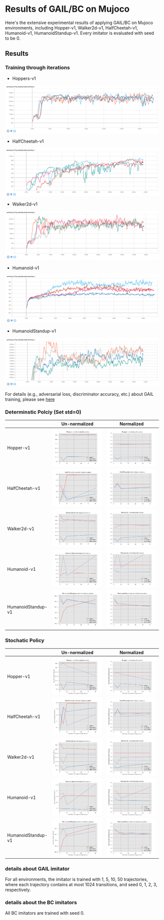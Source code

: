 # Results of GAIL/BC on Mujoco

Here's the extensive experimental results of applying GAIL/BC on Mujoco environments, including 
Hopper-v1, Walker2d-v1, HalfCheetah-v1, Humanoid-v1, HumanoidStandup-v1. Every imitator is evaluated with seed to be 0.

## Results

### Training through iterations

- Hoppers-v1
<img src='hopper-training.png'> 

- HalfCheetah-v1
<img src='halfcheetah-training.png'> 

- Walker2d-v1
<img src='walker2d-training.png'> 

- Humanoid-v1
<img src='humanoid-training.png'> 

- HumanoidStandup-v1
<img src='humanoidstandup-training.png'> 

For details (e.g., adversarial loss, discriminator accuracy, etc.) about GAIL training, please see [here](https://drive.google.com/drive/folders/1nnU8dqAV9i37-_5_vWIspyFUJFQLCsDD?usp=sharing)

### Determinstic Polciy (Set std=0)
|   | Un-normalized | Normalized |
|---|---|---|
| Hopper-v1 | <img src='Hopper-unnormalized-deterministic-scores.png'> | <img src='Hopper-normalized-deterministic-scores.png'> |
| HalfCheetah-v1 | <img src='HalfCheetah-unnormalized-deterministic-scores.png'> | <img src='HalfCheetah-normalized-deterministic-scores.png'> |
| Walker2d-v1 | <img src='Walker2d-unnormalized-deterministic-scores.png'> | <img src='Walker2d-normalized-deterministic-scores.png'> |
| Humanoid-v1 | <img src='Humanoid-unnormalized-deterministic-scores.png'> | <img src='Humanoid-normalized-deterministic-scores.png'> |
| HumanoidStandup-v1 | <img src='HumanoidStandup-unnormalized-deterministic-scores.png'> | <img src='HumanoidStandup-normalized-deterministic-scores.png'> |

### Stochatic Policy 
|   | Un-normalized | Normalized |
|---|---|---|
| Hopper-v1 | <img src='Hopper-unnormalized-stochastic-scores.png'> | <img src='Hopper-normalized-stochastic-scores.png'> |
| HalfCheetah-v1 | <img src='HalfCheetah-unnormalized-stochastic-scores.png'> | <img src='HalfCheetah-normalized-stochastic-scores.png'> |
| Walker2d-v1 | <img src='Walker2d-unnormalized-stochastic-scores.png'> | <img src='Walker2d-normalized-stochastic-scores.png'> |
| Humanoid-v1 | <img src='Humanoid-unnormalized-stochastic-scores.png'> | <img src='Humanoid-normalized-stochastic-scores.png'> |
| HumanoidStandup-v1 | <img src='HumanoidStandup-unnormalized-stochastic-scores.png'> | <img src='HumanoidStandup-normalized-stochastic-scores.png'> |

### details about GAIL imitator

For all environments, the 
imitator is trained with 1, 5, 10, 50 trajectories, where each trajectory contains at most 
1024 transitions, and seed 0, 1, 2, 3, respectively.

### details about the BC imitators

All BC imitators are trained with seed 0.
